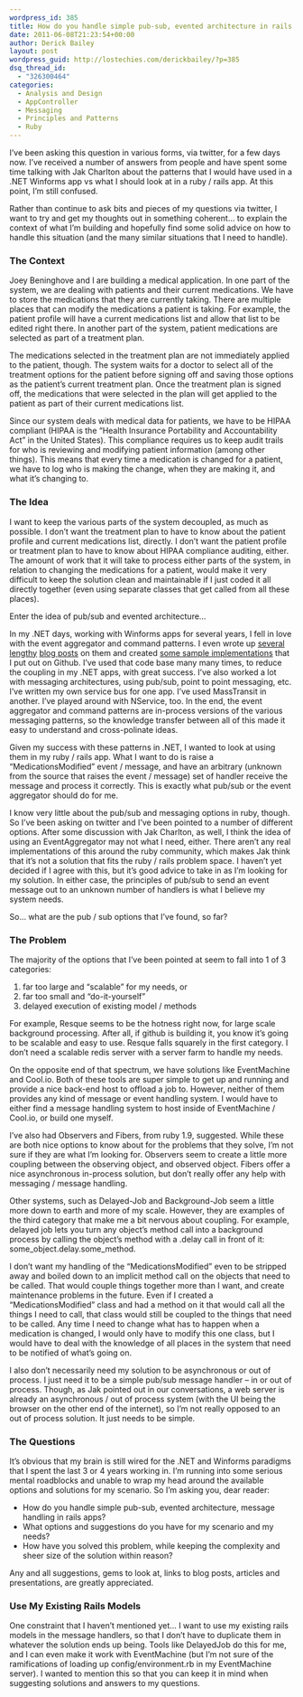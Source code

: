 ```yaml
---
wordpress_id: 385
title: How do you handle simple pub-sub, evented architecture in rails apps?
date: 2011-06-08T21:23:54+00:00
author: Derick Bailey
layout: post
wordpress_guid: http://lostechies.com/derickbailey/?p=385
dsq_thread_id:
  - "326300464"
categories:
  - Analysis and Design
  - AppController
  - Messaging
  - Principles and Patterns
  - Ruby
---
```

I&#8217;ve been asking this question in various forms, via twitter, for a few days now. I&#8217;ve received a number of answers from people and have spent some time talking with Jak Charlton about the patterns that I would have used in a .NET Winforms app vs what I should look at in a ruby / rails app. At this point, I&#8217;m still confused.

Rather than continue to ask bits and pieces of my questions via twitter, I want to try and get my thoughts out in something coherent&#8230; to explain the context of what I&#8217;m building and hopefully find some solid advice on how to handle this situation (and the many similar situations that I need to handle).

 

### The Context

Joey Beninghove and I are building a medical application. In one part of the system, we are dealing with patients and their current medications. We have to store the medications that they are currently taking. There are multiple places that can modify the medications a patient is taking. For example, the patient profile will have a current medications list and allow that list to be edited right there. In another part of the system, patient medications are selected as part of a treatment plan.

The medications selected in the treatment plan are not immediately applied to the patient, though. The system waits for a doctor to select all of the treatment options for the patient before signing off and saving those options as the patient&#8217;s current treatment plan. Once the treatment plan is signed off, the medications that were selected in the plan will get applied to the patient as part of their current medications list.

Since our system deals with medical data for patients, we have to be HIPAA compliant (HIPAA is the &#8220;Health Insurance Portability and Accountability Act&#8221; in the United States). This compliance requires us to keep audit trails for who is reviewing and modifying patient information (among other things). This means that every time a medication is changed for a patient, we have to log who is making the change, when they are making it, and what it&#8217;s changing to.

 

### The Idea

I want to keep the various parts of the system decoupled, as much as possible. I don&#8217;t want the treatment plan to have to know about the patient profile and current medications list, directly. I don&#8217;t want the patient profile or treatment plan to have to know about HIPAA compliance auditing, either. The amount of work that it will take to process either parts of the system, in relation to changing the medications for a patient, would make it very difficult to keep the solution clean and maintainable if I just coded it all directly together (even using separate classes that get called from all these places).

Enter the idea of pub/sub and evented architecture&#8230;

In my .NET days, working with Winforms apps for several years, I fell in love with the event aggregator and command patterns. I even wrote up [several](http://lostechies.com/derickbailey/2009/04/18/decoupling-workflow-and-forms-with-an-application-controller/) [lengthy](http://lostechies.com/derickbailey/2009/12/23/understanding-the-application-controller-through-object-messaging-patterns/) [blog posts](http://lostechies.com/derickbailey/2010/04/15/adding-request-reply-to-the-application-controller/) on them and created [some sample implementations](https://github.com/derickbailey/appcontroller) that I put out on Github. I&#8217;ve used that code base many many times, to reduce the coupling in my .NET apps, with great success. I&#8217;ve also worked a lot with messaging architectures, using pub/sub, point to point messaging, etc. I&#8217;ve written my own service bus for one app. I&#8217;ve used MassTransit in another. I&#8217;ve played around with NService, too. In the end, the event aggregator and command patterns are in-process versions of the various messaging patterns, so the knowledge transfer between all of this made it easy to understand and cross-polinate ideas.

Given my success with these patterns in .NET, I wanted to look at using them in my ruby / rails app. What I want to do is raise a &#8220;MedicationsModified&#8221; event / message, and have an arbitrary (unknown from the source that raises the event / message) set of handler receive the message and process it correctly. This is exactly what pub/sub or the event aggregator should do for me.

I know very little about the pub/sub and messaging options in ruby, though. So I&#8217;ve been asking on twitter and I&#8217;ve been pointed to a number of different options. After some discussion with Jak Charlton, as well, I think the idea of using an EventAggregator may not what I need, either. There aren&#8217;t any real implementations of this around the ruby community, which makes Jak think that it&#8217;s not a solution that fits the ruby / rails problem space. I haven&#8217;t yet decided if I agree with this, but it&#8217;s good advice to take in as I&#8217;m looking for my solution. In either case, the principles of pub/sub to send an event message out to an unknown number of handlers is what I believe my system needs.

So&#8230; what are the pub / sub options that I&#8217;ve found, so far?

 

### The Problem

The majority of the options that I&#8217;ve been pointed at seem to fall into 1 of 3 categories:

  1. far too large and &#8220;scalable&#8221; for my needs, or 
  2. far too small and &#8220;do-it-yourself&#8221;
  3. delayed execution of existing model / methods

For example, Resque seems to be the hotness right now, for large scale background processing. After all, if github is building it, you know it&#8217;s going to be scalable and easy to use. Resque falls squarely in the first category. I don&#8217;t need a scalable redis server with a server farm to handle my needs.

On the opposite end of that spectrum, we have solutions like EventMachine and Cool.io. Both of these tools are super simple to get up and running and provide a nice back-end host to offload a job to. However, neither of them provides any kind of message or event handling system. I would have to either find a message handling system to host inside of EventMachine / Cool.io, or build one myself.

I&#8217;ve also had Observers and Fibers, from ruby 1.9, suggested. While these are both nice options to know about for the problems that they solve, I&#8217;m not sure if they are what I&#8217;m looking for. Observers seem to create a little more coupling between the observing object, and observed object. Fibers offer a nice asynchronous in-process solution, but don&#8217;t really offer any help with messaging / message handling.

Other systems, such as Delayed-Job and Background-Job seem a little more down to earth and more of my scale. However, they are examples of the third category that make me a bit nervous about coupling. For example, delayed job lets you turn any object&#8217;s method call into a background process by calling the object&#8217;s method with a .delay call in front of it: some\_object.delay.some\_method.

I don&#8217;t want my handling of the &#8220;MedicationsModified&#8221; even to be stripped away and boiled down to an implicit method call on the objects that need to be called. That would couple things together more than I want, and create maintenance problems in the future. Even if I created a &#8220;MedicationsModified&#8221; class and had a method on it that would call all the things I need to call, that class would still be coupled to the things that need to be called. Any time I need to change what has to happen when a medication is changed, I would only have to modify this one class, but I would have to deal with the knowledge of all places in the system that need to be notified of what&#8217;s going on.

I also don&#8217;t necessarily need my solution to be asynchronous or out of process. I just need it to be a simple pub/sub message handler &#8211; in or out of process. Though, as Jak pointed out in our conversations, a web server is already an asynchronous / out of process system (with the UI being the browser on the other end of the internet), so I&#8217;m not really opposed to an out of process solution. It just needs to be simple.

 

### The Questions

It&#8217;s obvious that my brain is still wired for the .NET and Winforms paradigms that I spent the last 3 or 4 years working in. I&#8217;m running into some serious mental roadblocks and unable to wrap my head around the available options and solutions for my scenario. So I&#8217;m asking you, dear reader:

  * How do you handle simple pub-sub, evented architecture, message handling in rails apps?
  * What options and suggestions do you have for my scenario and my needs?
  * How have you solved this problem, while keeping the complexity and sheer size of the solution within reason?

Any and all suggestions, gems to look at, links to blog posts, articles and presentations, are greatly appreciated.

 

### Use My Existing Rails Models

One constraint that I haven&#8217;t mentioned yet&#8230; I want to use my existing rails models in the message handlers, so that I don&#8217;t have to duplicate them in whatever the solution ends up being. Tools like DelayedJob do this for me, and I can even make it work with EventMachine (but I&#8217;m not sure of the ramifications of loading up config/environment.rb in my EventMachine server).  I wanted to mention this so that you can keep it in mind when suggesting solutions and answers to my questions.